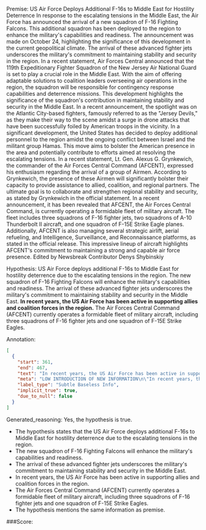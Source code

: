 
Premise:
US Air Force Deploys Additional F-16s to Middle East for Hostility Deterrence
In response to the escalating tensions in the Middle East, the Air Force has announced the arrival of a new squadron of F-16 Fighting Falcons. This additional squadron has been deployed to the region to enhance the military's capabilities and readiness. The announcement was made on October 24, highlighting the significance of this development in the current geopolitical climate. The arrival of these advanced fighter jets underscores the military's commitment to maintaining stability and security in the region.
In a recent statement, Air Forces Central announced that the 119th Expeditionary Fighter Squadron of the New Jersey Air National Guard is set to play a crucial role in the Middle East. With the aim of offering adaptable solutions to coalition leaders overseeing air operations in the region, the squadron will be responsible for contingency response capabilities and deterrence missions. This development highlights the significance of the squadron's contribution in maintaining stability and security in the Middle East.
In a recent announcement, the spotlight was on the Atlantic City-based fighters, famously referred to as the "Jersey Devils," as they make their way to the scene amidst a surge in drone attacks that have been successfully foiled by American troops in the vicinity. In a significant development, the United States has decided to deploy additional personnel to the region amidst the ongoing conflict between Israel and the militant group Hamas. This move aims to bolster the American presence in the area and potentially contribute to efforts aimed at resolving the escalating tensions.
In a recent statement, Lt. Gen. Alexus G. Grynkewich, the commander of the Air Forces Central Command (AFCENT), expressed his enthusiasm regarding the arrival of a group of Airmen. According to Grynkewich, the presence of these Airmen will significantly bolster their capacity to provide assistance to allied, coalition, and regional partners. The ultimate goal is to collaborate and strengthen regional stability and security, as stated by Grynkewich in the official statement.
In a recent announcement, it has been revealed that AFCENT, the Air Forces Central Command, is currently operating a formidable fleet of military aircraft. The fleet includes three squadrons of F-16 fighter jets, two squadrons of A-10 Thunderbolt II aircraft, and one squadron of F-15E Strike Eagle planes. Additionally, AFCENT is also managing several strategic airlift, aerial refueling, and Intelligence, Surveillance, and Reconnaissance platforms, as stated in the official release. This impressive lineup of aircraft highlights AFCENT's commitment to maintaining a strong and capable air force presence.
Edited by Newsbreak Contributor Denys Shybinskiy

Hypothesis:
US Air Force deploys additional F-16s to Middle East for hostility deterrence due to the escalating tensions in the region. The new squadron of F-16 Fighting Falcons will enhance the military's capabilities and readiness. The arrival of these advanced fighter jets underscores the military's commitment to maintaining stability and security in the Middle East. **In recent years, the US Air Force has been active in supporting allies and coalition forces in the region.** The Air Forces Central Command (AFCENT) currently operates a formidable fleet of military aircraft, including three squadrons of F-16 fighter jets and one squadron of F-15E Strike Eagles.

Annotation:
```json
[
  {
    "start": 361,
    "end": 467,
    "text": "In recent years, the US Air Force has been active in supporting allies and coalition forces in the region.",
    "meta": "LOW INTRODUCTION OF NEW INFORMATION\n\"In recent years, the US Air Force has been active in supporting allies and coalition forces in the region.\" was not mentioned in the source content",
    "label_type": "Subtle Baseless Info",
    "implicit_true": true,
    "due_to_null": false
  }
]
```

Generated_reasoning:
Yes, the hypothesis is true. 
- The hypothesis states that the US Air Force deploys additional F-16s to Middle East for hostility deterrence due to the escalating tensions in the region. 
- The new squadron of F-16 Fighting Falcons will enhance the military's capabilities and readiness. 
- The arrival of these advanced fighter jets underscores the military's commitment to maintaining stability and security in the Middle East. 
- In recent years, the US Air Force has been active in supporting allies and coalition forces in the region. 
- The Air Forces Central Command (AFCENT) currently operates a formidable fleet of military aircraft, including three squadrons of F-16 fighter jets and one squadron of F-15E Strike Eagles. 
- The hypothesis mentions the same information as premise.

###Score:
